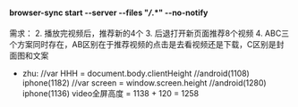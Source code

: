  #### browser-sync start --server --files "*/*.*" --no-notify

需求：
2. 播放完视频后，推荐新的4个
3. 后退打开新页面推荐8个视频
4. ABC三个方案同时存在，AB区别在于推荐视频的点击是去看视频还是下载，C区别是封面图和文案


+ zhu:
  //var HHH =  document.body.clientHeight
  //android(1108)  iphone(1182)
  //var screen = window.screen.height
  //android(1280)  iphone(1136)
  video全屏高度 = 1138 + 120 = 1258